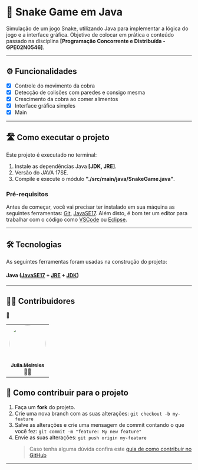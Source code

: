 # 🐍 Snake Game em Java

Simulação de um jogo Snake, utilizando Java para implementar a lógica do jogo e a interface gráfica. Objetivo de colocar em prática o conteúdo passado na disciplina **[Programação Concorrente e Distribuída - GPE02N0546]**.

---

## ⚙️ Funcionalidades

- [x] Controle do movimento da cobra
- [x] Detecção de colisões com paredes e consigo mesma
- [x] Crescimento da cobra ao comer alimentos
- [x] Interface gráfica simples
- [x] Main

---

## 🛣️ Como executar o projeto

Este projeto é executado no terminal:

1. Instale as dependências Java **[JDK, JRE]**.
2. Versão do JAVA 17SE.
3. Compile e execute o módulo **"./src/main/java/SnakeGame.java"**.

### Pré-requisitos

Antes de começar, você vai precisar ter instalado em sua máquina as seguintes ferramentas:
[Git](https://git-scm.com), [JavaSE17](https://www.oracle.com/java/technologies/javase/jdk17-archive-downloads.html).
Além disto, é bom ter um editor para trabalhar com o código como [VSCode](https://code.visualstudio.com/) ou [Eclipse](https://eclipseide.org/).

---

## 🛠 Tecnologias

As seguintes ferramentas foram usadas na construção do projeto:

#### **Java** ([JavaSE17](https://www.oracle.com/java/technologies/javase/jdk17-archive-downloads.html) + [JRE](https://www.java.com/pt-BR/download/manual.jsp) + [JDK](https://www.oracle.com/java/technologies/downloads/))

---

## 👨‍💻 Contribuidores
👏

<table>
  <tr>
    <td align="center"><a href="https://github.com/juliameireles"><img style="border-radius: 50%;" src="https://avatars.githubusercontent.com/u/132387639?v=4" width="100px;"/><br /><sub><b>Julia Meireles</b></sub></a><br /><a>👨‍💻</a></td>
  </tr>
</table>

## 💪 Como contribuir para o projeto

1. Faça um **fork** do projeto.
2. Crie uma nova branch com as suas alterações: `git checkout -b my-feature`
3. Salve as alterações e crie uma mensagem de commit contando o que você fez: `git commit -m "feature: My new feature"`
4. Envie as suas alterações: `git push origin my-feature`
   > Caso tenha alguma dúvida confira este [guia de como contribuir no GitHub](./CONTRIBUTING.md)

---